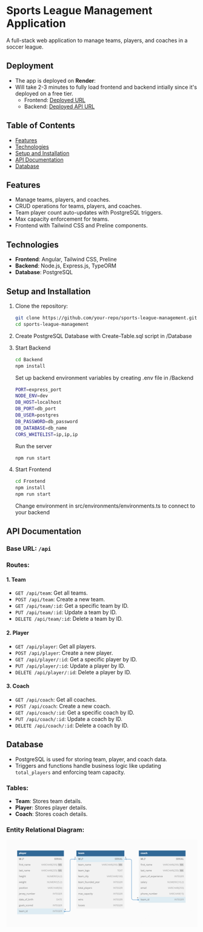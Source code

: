 # Sports League Management Application

A full-stack web application to manage teams, players, and coaches in a soccer league.

## Deployment
- The app is deployed on **Render**:
- Will take 2-3 minutes to fully load frontend and backend intially since it's deployed on a free tier.
   - Frontend: [Deployed URL](https://soccer-league-manager.onrender.com)
   - Backend: [Deployed API URL](https://mean-project-1-a0j5.onrender.com)

## Table of Contents
- [Features](#features)
- [Technologies](#technologies)
- [Setup and Installation](#setup-and-installation)
- [API Documentation](#api-documentation)
- [Database](#database)

## Features
- Manage teams, players, and coaches.
- CRUD operations for teams, players, and coaches.
- Team player count auto-updates with PostgreSQL triggers.
- Max capacity enforcement for teams.
- Frontend with Tailwind CSS and Preline components.

## Technologies
- **Frontend**: Angular, Tailwind CSS, Preline
- **Backend**: Node.js, Express.js, TypeORM
- **Database**: PostgreSQL

## Setup and Installation

1. Clone the repository:
   ```bash
   git clone https://github.com/your-repo/sports-league-management.git
   cd sports-league-management
   ```

2. Create PostgreSQL Database with Create-Table.sql script in /Database
   
2. Start Backend
   ```bash
   cd Backend
   npm install
   ```

   Set up backend environment variables by creating .env file in /Backend
    ```bash
    PORT=express_port
    NODE_ENV=dev
    DB_HOST=localhost
    DB_PORT=db_port
    DB_USER=postgres
    DB_PASSWORD=db_password
    DB_DATABASE=db_name
    CORS_WHITELIST=ip,ip,ip
    ```
    
   Run the server
   ```bash
   npm run start
   ```

3. Start Frontend
   ```bash
   cd Frontend
   npm install
   npm run start
   ```

   Change environment in src/environments/environments.ts to connect to your backend


## API Documentation

### **Base URL**: `/api`

### Routes:

#### 1. **Team**
- `GET /api/team`: Get all teams.
- `POST /api/team`: Create a new team.
- `GET /api/team/:id`: Get a specific team by ID.
- `PUT /api/team/:id`: Update a team by ID.
- `DELETE /api/team/:id`: Delete a team by ID.

#### 2. **Player**
- `GET /api/player`: Get all players.
- `POST /api/player`: Create a new player.
- `GET /api/player/:id`: Get a specific player by ID.
- `PUT /api/player/:id`: Update a player by ID.
- `DELETE /api/player/:id`: Delete a player by ID.

#### 3. **Coach**
- `GET /api/coach`: Get all coaches.
- `POST /api/coach`: Create a new coach.
- `GET /api/coach/:id`: Get a specific coach by ID.
- `PUT /api/coach/:id`: Update a coach by ID.
- `DELETE /api/coach/:id`: Delete a coach by ID.

## Database
- PostgreSQL is used for storing team, player, and coach data.
- Triggers and functions handle business logic like updating `total_players` and enforcing team capacity.

### Tables:
- **Team**: Stores team details.
- **Player**: Stores player details.
- **Coach**: Stores coach details.

### Entity Relational Diagram:
![image](ERD.png)
